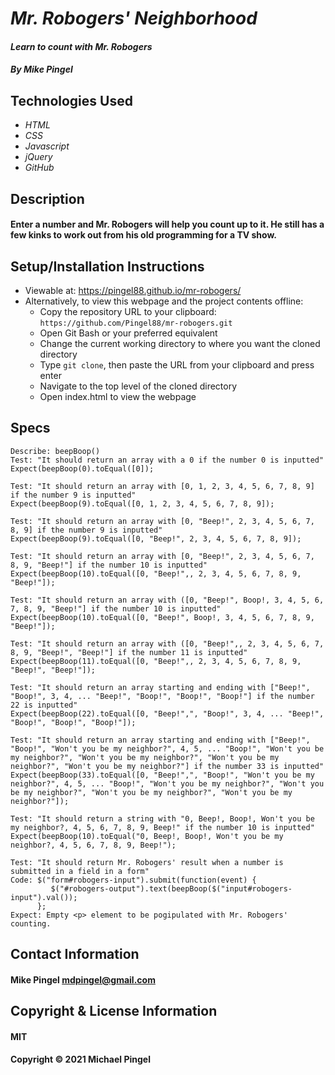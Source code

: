 # _Mr. Robogers' Neighborhood_
#### _Learn to count with Mr. Robogers_
#### _By Mike Pingel_
## Technologies Used
* _HTML_
* _CSS_
* _Javascript_
* _jQuery_
* _GitHub_
## Description
#### Enter a number and Mr. Robogers will help you count up to it. He still has a few kinks to work out from his old programming for a TV show.
## Setup/Installation Instructions
* Viewable at: https://pingel88.github.io/mr-robogers/
* Alternatively, to view this webpage and the project contents offline:
  * Copy the repository URL to your clipboard: `https://github.com/Pingel88/mr-robogers.git`
  * Open Git Bash or your preferred equivalent
  * Change the current working directory to where you want the cloned directory
  * Type `git clone`, then paste the URL from your clipboard and press enter
  * Navigate to the top level of the cloned directory
  * Open index.html to view the webpage
## Specs
```
Describe: beepBoop()
Test: "It should return an array with a 0 if the number 0 is inputted"
Expect(beepBoop(0).toEqual([0]);

Test: "It should return an array with [0, 1, 2, 3, 4, 5, 6, 7, 8, 9] if the number 9 is inputted"
Expect(beepBoop(9).toEqual([0, 1, 2, 3, 4, 5, 6, 7, 8, 9]);

Test: "It should return an array with [0, "Beep!", 2, 3, 4, 5, 6, 7, 8, 9] if the number 9 is inputted"
Expect(beepBoop(9).toEqual([0, "Beep!", 2, 3, 4, 5, 6, 7, 8, 9]);

Test: "It should return an array with [0, "Beep!", 2, 3, 4, 5, 6, 7, 8, 9, "Beep!"] if the number 10 is inputted"
Expect(beepBoop(10).toEqual([0, "Beep!",, 2, 3, 4, 5, 6, 7, 8, 9, "Beep!"]);

Test: "It should return an array with ([0, "Beep!", Boop!, 3, 4, 5, 6, 7, 8, 9, "Beep!"] if the number 10 is inputted"
Expect(beepBoop(10).toEqual([0, "Beep!", Boop!, 3, 4, 5, 6, 7, 8, 9, "Beep!"]);

Test: "It should return an array with ([0, "Beep!",, 2, 3, 4, 5, 6, 7, 8, 9, "Beep!", "Beep!"] if the number 11 is inputted"
Expect(beepBoop(11).toEqual([0, "Beep!",, 2, 3, 4, 5, 6, 7, 8, 9, "Beep!", "Beep!"]);

Test: "It should return an array starting and ending with ["Beep!", "Boop!", 3, 4, ... "Beep!", "Boop!", "Boop!", "Boop!"] if the number 22 is inputted"
Expect(beepBoop(22).toEqual([0, "Beep!",", "Boop!", 3, 4, ... "Beep!", "Boop!", "Boop!", "Boop!"]);

Test: "It should return an array starting and ending with ["Beep!", "Boop!", "Won't you be my neighbor?", 4, 5, ... "Boop!", "Won't you be my neighbor?", "Won't you be my neighbor?", "Won't you be my neighbor?", "Won't you be my neighbor?"] if the number 33 is inputted"
Expect(beepBoop(33).toEqual([0, "Beep!",", "Boop!", "Won't you be my neighbor?", 4, 5, ... "Boop!", "Won't you be my neighbor?", "Won't you be my neighbor?", "Won't you be my neighbor?", "Won't you be my neighbor?"]);

Test: "It should return a string with "0, Beep!, Boop!, Won't you be my neighbor?, 4, 5, 6, 7, 8, 9, Beep!" if the number 10 is inputted"
Expect(beepBoop(10).toEqual("0, Beep!, Boop!, Won't you be my neighbor?, 4, 5, 6, 7, 8, 9, Beep!");

Test: "It should return Mr. Robogers' result when a number is submitted in a field in a form"
Code: $("form#robogers-input").submit(function(event) {
         $("#robogers-output").text(beepBoop($("input#robogers-input").val());
      };
Expect: Empty <p> element to be pogipulated with Mr. Robogers' counting.
```

## Contact Information
#### Mike Pingel mdpingel@gmail.com
## Copyright & License Information
#### MIT
#### Copyright &copy; 2021 Michael Pingel